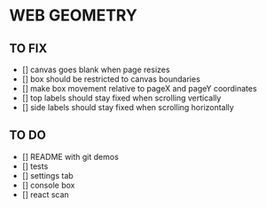 # WEB GEOMETRY

## TO FIX

- [] canvas goes blank when page resizes
- [] box should be restricted to canvas boundaries
- [] make box movement relative to pageX and pageY coordinates
- [] top labels should stay fixed when scrolling vertically
- [] side labels should stay fixed when scrolling horizontally

## TO DO

- [] README with git demos
- [] tests
- [] settings tab
- [] console box
- [] react scan
